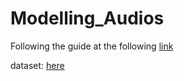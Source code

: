 # Modelling_Audios

Following the guide at the following [link](https://www.youtube.com/watch?v=mHPpCXqQd7Y)


dataset: [here](https://urbansounddataset.weebly.com/download-urbansound8k.html)
